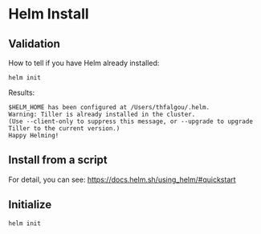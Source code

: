 # Helm Install

## Validation

How to tell if you have Helm already installed:

```shell
helm init
```

Results:

```shell
$HELM_HOME has been configured at /Users/thfalgou/.helm.
Warning: Tiller is already installed in the cluster.
(Use --client-only to suppress this message, or --upgrade to upgrade Tiller to the current version.)
Happy Helming!
```

## Install from a script

For detail, you can see: <https://docs.helm.sh/using_helm/#quickstart>

## Initialize

```shell
helm init
```
